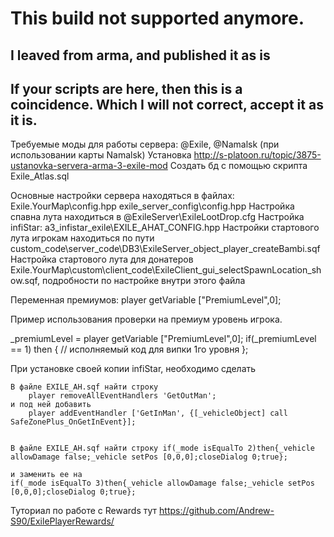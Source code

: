 # This build not supported anymore.
## I leaved from arma, and published it as is
## If your scripts are here, then this is a coincidence. Which I will not correct, accept it as it is.


Требуемые моды для работы сервера: @Exile, @Namalsk (при использовании карты Namalsk)
Установка http://s-platoon.ru/topic/3875-ustanovka-servera-arma-3-exile-mod
Создать бд с помощью скрипта Exile_Atlas.sql

Основные настройки сервера находяться в файлах:
Exile.YourMap\config.hpp
exile_server_config\config.hpp
Настройка спавна лута находиться в @ExileServer\ExileLootDrop.cfg
Настройка infiStar: a3_infistar_exile\EXILE_AHAT_CONFIG.hpp
Настройки стартового лута игрокам находиться по пути custom_code\server_code\DB3\ExileServer_object_player_createBambi.sqf
Настройка стартового лута для донатеров Exile.YourMap\custom\client_code\ExileClient_gui_selectSpawnLocation_show.sqf, подробности по настройке внутри этого файла

Переменная премиумов: player getVariable ["PremiumLevel",0];

Пример использования проверки на премиум уровень игрока.

_premiumLevel = player getVariable ["PremiumLevel",0];
if(_premiumLevel == 1) then
{
	// исполняемый код для випки 1го уровня
};

При установке своей копии infiStar, необходимо сделать

	В файле EXILE_AH.sqf найти строку
		player removeAllEventHandlers 'GetOutMan'; 
	и под ней добавить 
		player addEventHandler ['GetInMan', {[_vehicleObject] call SafeZonePlus_OnGetInEvent}];
		
	
	В файле EXILE_AH.sqf найти строку if(_mode isEqualTo 2)then{_vehicle allowDamage false;_vehicle setPos [0,0,0];closeDialog 0;true};

	и заменить ее на 
	if(_mode isEqualTo 3)then{_vehicle allowDamage false;_vehicle setPos [0,0,0];closeDialog 0;true};
	

Туториал по работе с Rewards тут https://github.com/Andrew-S90/ExilePlayerRewards/

